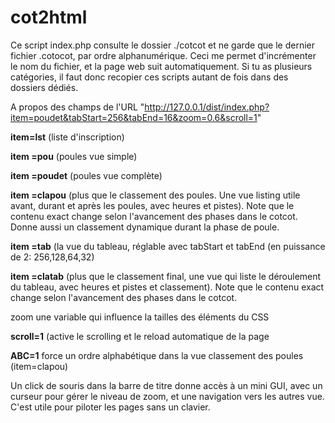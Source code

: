 # cot2html
Ce script index.php consulte le dossier ./cotcot et ne garde que le dernier fichier .cotocot, par ordre alphanumérique. Ceci me permet d'incrémenter le nom du fichier, et la page web suit automatiquement. Si tu as plusieurs catégories, il faut donc recopier ces scripts autant de fois dans des dossiers dédiés.

A propos des champs de l'URL
"http://127.0.0.1/dist/index.php?item=poudet&tabStart=256&tabEnd=16&zoom=0.6&scroll=1"

<b>item=lst</b> (liste d'inscription)

<b>item =pou</b> (poules vue simple)

<b>item =poudet</b> (poules vue complète)

<b>item =clapou</b> (plus que le classement des poules. Une vue listing utile avant, durant et après les poules, avec heures et pistes). Note que le contenu exact change selon l'avancement des phases dans le cotcot. Donne aussi un classement dynamique durant la phase de poule.

<b>item =tab</b> (la vue du tableau, réglable avec tabStart et tabEnd (en puissance de 2: 256,128,64,32)

<b>item =clatab</b> (plus que le classement final, une vue qui liste le déroulement du tableau, avec heures et pistes et classement). Note que le contenu exact change selon l'avancement des phases dans le cotcot.

zoom une variable qui influence la tailles des éléments du CSS

<b>scroll=1</b> (active le scrolling et le reload automatique de la page

<b>ABC=1</b>  force un ordre alphabétique dans la vue classement des poules (item=clapou)

Un click de souris dans la barre de titre donne accès à un mini GUI, avec un curseur pour gérer le niveau de zoom, et une navigation vers les autres vue. C'est utile pour piloter les pages sans un clavier.
